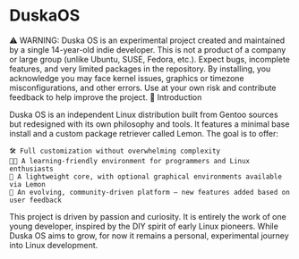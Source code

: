 # DuskaOS

⚠️ WARNING: Duska OS is an experimental project created and maintained by a single 14-year-old indie developer. This is not a product of a company or large group (unlike Ubuntu, SUSE, Fedora, etc.). Expect bugs, incomplete features, and very limited packages in the repository. By installing, you acknowledge you may face kernel issues, graphics or timezone misconfigurations, and other errors. Use at your own risk and contribute feedback to help improve the project.
🔧 Introduction

Duska OS is an independent Linux distribution built from Gentoo sources but redesigned with its own philosophy and tools. It features a minimal base install and a custom package retriever called Lemon. The goal is to offer:

    🛠 Full customization without overwhelming complexity
    🧑‍💻 A learning-friendly environment for programmers and Linux enthusiasts
    🔧 A lightweight core, with optional graphical environments available via Lemon
    🎯 An evolving, community-driven platform — new features added based on user feedback

This project is driven by passion and curiosity. It is entirely the work of one young developer, inspired by the DIY spirit of early Linux pioneers. While Duska OS aims to grow, for now it remains a personal, experimental journey into Linux development.

